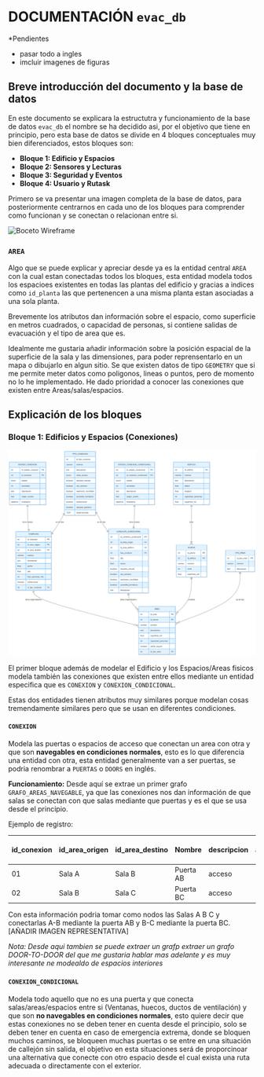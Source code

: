 # DOCUMENTACIÓN ``evac_db`` 

*Pendientes

- pasar todo a ingles
- imcluir imagenes de figuras 

## Breve introducción del documento y la base de datos

En este documento se explicara la estructutra y funcionamiento de la base de datos ``evac_db`` el nombre se ha decidido asi, por el objetivo que tiene en principio, pero esta base de datos se divide en 4 bloques conceptuales muy bien diferenciados, estos bloques son:

- **Bloque 1: Edificio y Espacios**
- **Bloque 2: Sensores y Lecturas**
- **Bloque 3: Seguridad y Eventos**
- **Bloque 4: Usuario y Rutask**

Primero se va presentar una imagen completa de la base de datos, para posteriormente centrarnos en cada uno de los bloques para comprender como funcionan y se conectan o relacionan entre si.

![Boceto Wireframe](Figuras_BBDD/evac_db(completo).png)

### **`AREA`**
Algo que se puede explicar y apreciar desde ya es la entidad central ``AREA`` con la cual estan conectadas todos los bloques, esta entidad modela todos los espacioes existentes en todas las plantas del edificio y gracias a indices como ``id_planta`` las que pertenencen a una misma planta estan asociadas a una sola planta.

Brevemente los atributos dan información sobre el espacio, como superficie en metros cuadrados, o capacidad de personas, si contiene salidas de evacuación y el tipo de area que es.

Idealmente me gustaria añadir información sobre la posición espacial de la superficie de la sala y las dimensiones, para poder reprensentarlo en un mapa o dibujarlo en algun sitio. Se que existen datos de tipo ``GEOMETRY`` que si me permite meter datos como poligonos, lineas o puntos, pero de momento no lo he implementado. He dado prioridad a conocer las conexiones que existen entre Areas/salas/espacios. 



## Explicación de los bloques

### Bloque 1: Edificios y Espacios (Conexiones)

![Boceto Wireframe](Figuras_BBDD/evac_db(bloque1).png)

El primer bloque además de modelar el Edificio y los Espacios/Areas fisicos modela también las conexiones que existen entre ellos mediante un entidad especifica que es `CONEXION` y `CONEXION_CONDICIONAL`.

Estas dos entidades tienen atributos muy similares porque modelan cosas tremendamente similares pero que se usan en diferentes condiciones.

#### **`CONEXION`** 
Modela las puertas o espacios de acceso que conectan un area con otra y que son **navegables en condiciones normales**, esto es lo que diferencia una entidad con otra, esta entidad generalmente van a ser puertas, se podria renombrar a `PUERTAS` o `DOORS` en inglés.

**Funcionamiento:** Desde aquí se extrae un primer grafo `GRAFO_AREAS_NAVEGABLE`, ya que las conexiones nos dan información de que salas se conectan con que salas mediante que puertas y es el que se usa desde el principio.

Ejemplo de registro:

| id_conexion | id_area_origen | id_area_destino | Nombre   | descripcion                            | ancho_metros | alto_metros | flujo de personas min | bidireccional | id_tipo_conexion |
|-------------|-----------|------------|----------|----------------------------------------|--------|------|-------------------|----------------|------------------|
| 01          | Sala A    | Sala B     | Puerta AB | acceso| 1.2    | 2.2  | 1                 | sí             | 01               |
| 02          | Sala B    | Sala C     | Puerta BC | acceso | 1.2    | 2.2  | 2                 | sí             | 02               |

Con esta información podria tomar como nodos las Salas A B C y conectarlas A-B mediante la puerta AB y B-C mediante la puerta BC.[AÑADIR IMAGEN REPRESENTATIVA]

*Nota: Desde aqui tambien se puede extraer un grafp extraer un grafo DOOR-TO-DOOR del que me gustaria hablar mas adelante y es muy interesante ne modealdo de  espacios interiores*


#### **`CONEXION_CONDICIONAL`** 
Modela todo aquello que no es una puerta y que conecta salas/areas/espacios entre si (Ventanas, huecos, ductos de ventilación) y que son **no navegables en condiciones normales**, esto quiere decir que estas conexiones no se deben tener en cuenta desde el principio, solo se deben tener en cuenta en caso de emergencia extrema, donde se bloquen muchos caminos, se bloqueen muchas puertas o se entre en una situación de callejón sin salida, el objetivo en esta situaciones será de proporcinoar una alternativa que conecte con otro espacio desde el cual exista una ruta adecuada o directamente con el exterior.